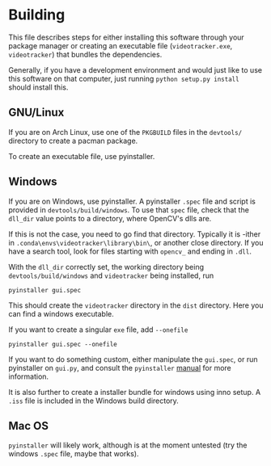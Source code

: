 Building
========

This file describes steps for either installing this software through your
package manager or creating an executable file (`videotracker.exe`,
`videotracker`) that bundles the dependencies.

Generally, if you have a development environment and would just like to use
this software on that computer, just running `python setup.py install` should
install this.

GNU/Linux
---------

If you are on Arch Linux, use one of the `PKGBUILD` files in the `devtools/`
directory to create a pacman package.

To create an executable file, use pyinstaller.

Windows
-------

If you are on Windows, use pyinstaller. A pyinstaller `.spec` file and script
is provided in `devtools/build/windows`. 
To use that `spec` file, check that the `dll_dir` value points to a directory,
where OpenCV's dlls are.

If this is not the case, you need to go find that directory. Typically it is
-ither in `.conda\envs\videotracker\library\bin\`, or another close directory.
If you have a search tool, look for files starting with `opencv_` and ending in
`.dll`.

With the `dll_dir` correctly set, the working directory being
`devtools/build/windows` and `videotracker` being installed, run

    pyinstaller gui.spec

This should create the `videotracker` directory in the `dist` directory. Here
you can find a windows executable.

If you want to create a singular `exe` file, add `--onefile`

    pyinstaller gui.spec --onefile

If you want to do something custom, either manipulate the `gui.spec`, or run pyinstaller
on `gui.py`, and consult the `pyinstaller`
[manual](https://pyinstaller.readthedocs.io/en/stable/) for more information.

It is also further to create a installer bundle for windows using inno setup. A
`.iss` file is included in the Windows build directory.

Mac OS
------

`pyinstaller` will likely work, although is at the moment untested (try the windows `.spec` file, maybe that works).
